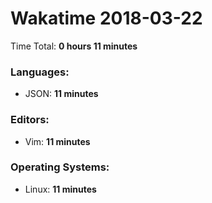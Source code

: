 # Wakatime 2018-03-22

Time Total: **0 hours 11 minutes**

### Languages:
- JSON: **11 minutes** 

### Editors:
- Vim: **11 minutes** 

### Operating Systems:
- Linux: **11 minutes** 

